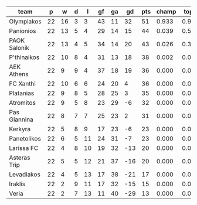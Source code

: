 |     team     | p  | w  | d | l  | gf | ga | gd  | pts | champ | top2  | top3  | top4  |  5-7  | bot4  | bot3  | bot2  |
|--------------|----|----|---|----|----|----|-----|-----|-------|-------|-------|-------|-------|-------|-------|-------|
| Olympiakos   | 22 | 16 | 3 |  3 | 43 | 11 |  32 |  51 | 0.933 | 0.991 | 1.000 | 1.000 | 0.000 | 0.000 | 0.000 | 0.000|
| Panionios    | 22 | 13 | 5 |  4 | 29 | 14 |  15 |  44 | 0.039 | 0.526 | 0.849 | 0.953 | 0.047 | 0.000 | 0.000 | 0.000|
| PAOK Salonik | 22 | 13 | 4 |  5 | 34 | 14 |  20 |  43 | 0.026 | 0.394 | 0.768 | 0.916 | 0.084 | 0.000 | 0.000 | 0.000|
| P'thinaikos  | 22 | 10 | 8 |  4 | 31 | 13 |  18 |  38 | 0.002 | 0.057 | 0.218 | 0.533 | 0.446 | 0.000 | 0.000 | 0.000|
| AEK Athens   | 22 |  9 | 9 |  4 | 37 | 18 |  19 |  36 | 0.000 | 0.020 | 0.085 | 0.264 | 0.627 | 0.000 | 0.000 | 0.000|
| FC Xanthi    | 22 | 10 | 6 |  6 | 24 | 20 |   4 |  36 | 0.000 | 0.009 | 0.064 | 0.245 | 0.661 | 0.000 | 0.000 | 0.000|
| Platanias    | 22 |  9 | 8 |  5 | 28 | 25 |   3 |  35 | 0.000 | 0.003 | 0.016 | 0.071 | 0.625 | 0.000 | 0.000 | 0.000|
| Atromitos    | 22 |  9 | 5 |  8 | 23 | 29 |  -6 |  32 | 0.000 | 0.000 | 0.001 | 0.008 | 0.196 | 0.000 | 0.000 | 0.000|
| Pas Giannina | 22 |  8 | 7 |  7 | 25 | 23 |   2 |  31 | 0.000 | 0.000 | 0.001 | 0.011 | 0.309 | 0.000 | 0.000 | 0.000|
| Kerkyra      | 22 |  5 | 8 |  9 | 17 | 23 |  -6 |  23 | 0.000 | 0.000 | 0.000 | 0.000 | 0.001 | 0.140 | 0.042 | 0.007|
| Panetolikos  | 22 |  6 | 5 | 11 | 24 | 31 |  -7 |  23 | 0.000 | 0.000 | 0.000 | 0.000 | 0.005 | 0.085 | 0.023 | 0.004|
| Larissa FC   | 22 |  4 | 8 | 10 | 19 | 32 | -13 |  20 | 0.000 | 0.000 | 0.000 | 0.000 | 0.000 | 0.562 | 0.252 | 0.075|
| Asteras Trip | 22 |  5 | 5 | 12 | 21 | 37 | -16 |  20 | 0.000 | 0.000 | 0.000 | 0.000 | 0.000 | 0.405 | 0.181 | 0.061|
| Levadiakos   | 22 |  4 | 5 | 13 | 17 | 38 | -21 |  17 | 0.000 | 0.000 | 0.000 | 0.000 | 0.000 | 0.899 | 0.741 | 0.415|
| Iraklis      | 22 |  2 | 9 | 11 | 17 | 32 | -15 |  15 | 0.000 | 0.000 | 0.000 | 0.000 | 0.000 | 0.916 | 0.787 | 0.530|
| Veria        | 22 |  2 | 7 | 13 | 11 | 40 | -29 |  13 | 0.000 | 0.000 | 0.000 | 0.000 | 0.000 | 0.994 | 0.973 | 0.908|
